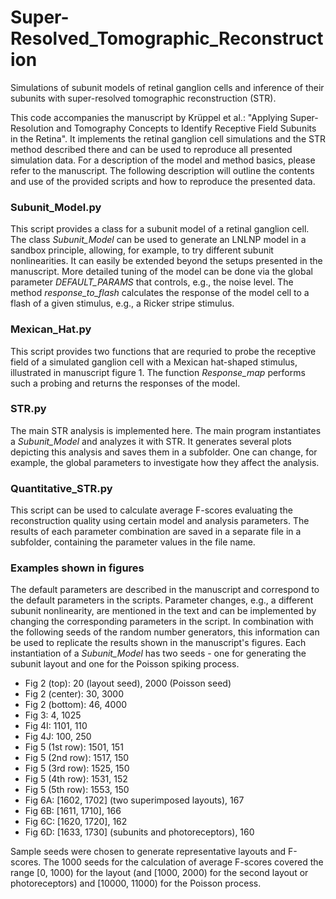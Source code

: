 # Super-Resolved_Tomographic_Reconstruction
Simulations of subunit models of retinal ganglion cells and inference of their subunits with super-resolved tomographic reconstruction (STR).

This code accompanies the manuscript by Krüppel et al.: "Applying Super-Resolution and Tomography Concepts to Identify Receptive Field Subunits in the Retina". It implements the retinal ganglion cell simulations and the STR method described there and can be used to reproduce all presented simulation data. For a description of the model and method basics, please refer to the manuscript. The following description will outline the contents and use of the provided scripts and how to reproduce the presented data.

### Subunit_Model.py
This script provides a class for a subunit model of a retinal ganglion cell. The class *Subunit_Model* can be used to generate an LNLNP model in a sandbox principle, allowing, for example, to try different subunit nonlinearities. It can easily be extended beyond the setups presented in the manuscript. More detailed tuning of the model can be done via the global parameter *DEFAULT_PARAMS* that controls, e.g., the noise level. The method *response_to_flash* calculates the response of the model cell to a flash of a given stimulus, e.g., a Ricker stripe stimulus.

### Mexican_Hat.py
This script provides two functions that are requried to probe the receptive field of a simulated ganglion cell with a Mexican hat-shaped stimulus, illustrated in manuscript figure 1. The function *Response_map* performs such a probing and returns the responses of the model.

### STR.py
The main STR analysis is implemented here. The main program instantiates a *Subunit_Model* and analyzes it with STR. It generates several plots depicting this analysis and saves them in a subfolder. One can change, for example, the global parameters to investigate how they affect the analysis.

### Quantitative_STR.py
This script can be used to calculate average F-scores evaluating the reconstruction quality using certain model and analysis parameters. The results of each parameter combination are saved in a separate file in a subfolder, containing the parameter values in the file name.

### Examples shown in figures
The default parameters are described in the manuscript and correspond to the default parameters in the scripts. Parameter changes, e.g., a different subunit nonlinearity, are mentioned in the text and can be implemented by changing the corresponding parameters in the script. In combination with the following seeds of the random number generators, this information can be used to replicate the results shown in the manuscript's figures. Each instantiation of a *Subunit_Model* has two seeds - one for generating the subunit layout and one for the Poisson spiking process.

- Fig 2 (top): 20 (layout seed), 2000 (Poisson seed)
- Fig 2 (center): 30, 3000
- Fig 2 (bottom): 46, 4000
- Fig 3: 4, 1025
- Fig 4I: 1101, 110
- Fig 4J: 100, 250
- Fig 5 (1st row): 1501, 151
- Fig 5 (2nd row): 1517, 150
- Fig 5 (3rd row): 1525, 150
- Fig 5 (4th row): 1531, 152
- Fig 5 (5th row): 1553, 150
- Fig 6A: [1602, 1702] (two superimposed layouts), 167
- Fig 6B: [1611, 1710], 166
- Fig 6C: [1620, 1720], 162
- Fig 6D: [1633, 1730] (subunits and photoreceptors), 160

Sample seeds were chosen to generate representative layouts and F-scores. The 1000 seeds for the calculation of average F-scores covered the range [0, 1000) for the layout (and [1000, 2000) for the second layout or photoreceptors) and [10000, 11000) for the Poisson process.
